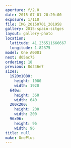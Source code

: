 ```yaml
---
aperture: f/2.0
date: 2015-07-01 20:20:00
exposure: 1/110
file: IMG_20150701_201958
gallery: 2015-spain-sitges
layout: gallery-photo
location:
  latitude: 41.236511666667
  longitude: 1.82375
model: One A0001
next: d05ac75
ordering: 18
previous: 8d246e7
sizes:
  1920x1080:
    height: 1080
    width: 1920
  640w:
    height: 360
    width: 640
  200x200:
    height: 200
    width: 200
  96x96:
    height: 96
    width: 96
title: null
make: OnePlus
---
```

